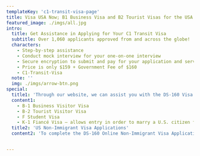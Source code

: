 ```yaml
---
templateKey: 'c1-transit-visa-page'
title: Visa USA Now; B1 Business Visa and B2 Tourist Visas for the USA
featured_image: ./imgs/all.jpg
intro:
  title: Get Assistance in Applying for Your C1 Transit Visa
  subtitle: Over 1,060 applicants approved from and across the globe!
  characters:
    - Step-by-step assistance
    - Conduct mock interview for your one-on-one interview
    - Secure encryption to submit and pay for your application and services
    - Price is only $159 + Government Fee of $160
    - C1-Transit-Visa
  note: ''
  img: ./imgs/arrow-btn.png
special:
  title1: 'Through our website, we can assist you with the DS-160 Visa Application  for: '
  content1:
    - B-1 Business Visitor Visa
    - B-2 Tourist Visitor Visa
    - F Student Visa
    - K-1 Fiancé Visa – allows entry in order to marry a U.S. citizen fiancé
  title2: 'US Non-Immigrant Visa Applications'
  content2: 'To complete the DS-160 Online Non-Immigrant Visa Application form, you will need to answer a number of questions about yourself and your planned visit to the United States. After the form is completed, you will be invited to attend an interview at your local US consular office.'


---
```

